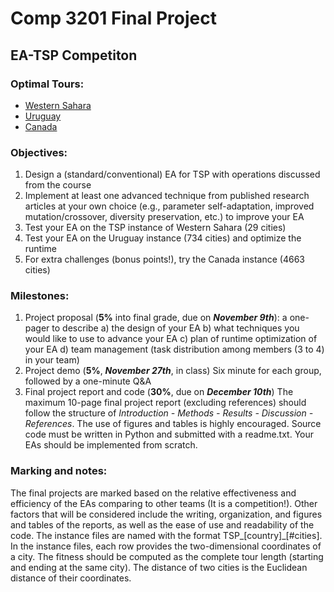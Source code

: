 # Comp 3201 Final Project
## EA-TSP Competiton
### Optimal Tours:
* [Western Sahara](http://www.math.uwaterloo.ca/tsp/world/witour.html)
* [Uruguay](http://www.math.uwaterloo.ca/tsp/world/uytour.html)
* [Canada](http://www.math.uwaterloo.ca/tsp/world/catour.html)

### **Objectives:**
1. Design a (standard/conventional) EA for TSP with operations discussed from the course
2. Implement at least one advanced technique from published research articles at your own choice (e.g., parameter self-adaptation, improved mutation/crossover, diversity preservation, etc.) to improve your EA
3. Test your EA on the TSP instance of Western Sahara (29 cities)
4. Test your EA on the Uruguay instance (734 cities) and optimize the runtime
5. For extra challenges (bonus points!), try the Canada instance (4663 cities)

### **Milestones:**
1. Project proposal (**5%** into final grade, due on **_November 9th_**): a one-pager to describe
a) the design of your EA
b) what techniques you would like to use to advance your EA
c) plan of runtime optimization of your EA
d) team management (task distribution among members (3 to 4) in your
team)
2. Project demo (**5%**, **_November 27th_**, in class)
Six minute for each group, followed by a one-minute Q&A
3. Final project report and code (**30%**, due on **_December 10th_**)
The maximum 10-page final project report (excluding references) should follow the structure of _Introduction - Methods - Results - Discussion - References_. The use of figures and tables is highly encouraged. Source code must be written in Python and submitted with a readme.txt. Your EAs should be implemented from scratch.

### **Marking and notes:**
The final projects are marked based on the relative effectiveness and efficiency of the EAs comparing to other teams (It is a competition!). Other factors that will be considered include the writing, organization, and figures and tables of the reports, as well as the ease of use and readability of the code.
The instance files are named with the format TSP\_[country]\_[#cities]. In the instance files, each row provides the two-dimensional coordinates of a city. The fitness should be computed as the complete tour length (starting and ending at the same city). The distance of two cities is the Euclidean distance of their coordinates.